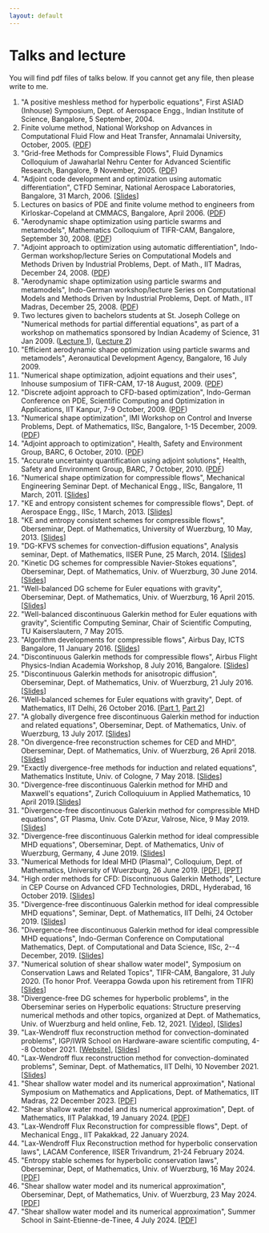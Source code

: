```yaml
---
layout: default
---
```


# Talks and lecture

You will find pdf files of talks below. If you cannot get any file, then please write to me.

<ol>

<li>
"A positive meshless method for hyperbolic equations", First ASIAD       (Inhouse) Symposium, Dept. of Aerospace Engg., Indian Institute of Science,     Bangalore, 5 September, 2004.
</li>

<li>
Finite volume method, National Workshop on Advances in Computational Fluid Flow and Heat Transfer, Annamalai University, October, 2005. (<a href="http://bitbucket.org/cpraveen/www/downloads/annamalai.pdf">PDF</a>)
</li>

<li>
"Grid-free Methods for Compressible Flows", Fluid Dynamics  Colloquium of Jawaharlal Nehru Center for Advanced Scientific Research, Bangalore, 9 November, 2005. (<a href="http://bitbucket.org/cpraveen/www/downloads/jnc2005.pdf">PDF</a>)
</li>

<li>
"Adjoint code development and optimization using automatic differentiation", CTFD Seminar, National Aerospace Laboratories, Bangalore, 31 March, 2006. [<a href="http://bitbucket.org/cpraveen/www/downloads/adjoint_nal2006.pdf">Slides</a>]
</li>

<li>
Lectures on basics of PDE and finite volume method to engineers from Kirloskar-Copeland at CMMACS, Bangalore, April 2006. (<a href="http://bitbucket.org/cpraveen/www/downloads/cmmacs06.pdf">PDF</a>)
</li>

<li>
"Aerodynamic shape optimization using particle swarms and metamodels",   Mathematics Colloquium of TIFR-CAM, Bangalore, September 30, 2008. (<a href="http://bitbucket.org/cpraveen/www/downloads/tifrcam-30sep2008.pdf">PDF</a>)
</li>

<li>
"Adjoint approach to optimization using automatic differentiation", Indo-German workshop/lecture Series on Computational Models and Methods Driven by Industrial Problems, Dept. of Math., IIT Madras, December 24, 2008. (<a href="http://bitbucket.org/cpraveen/www/downloads/adjoint-iitm-nov2008.pdf">PDF</a>)
</li>

<li>
"Aerodynamic shape optimization using particle swarms and metamodels",  Indo-German workshop/lecture Series on Computational Models and Methods Driven by Industrial Problems, Dept. of Math., IIT Madras, December 25, 2008. (<a href="http://bitbucket.org/cpraveen/www/downloads/pso-iitm-nov2008.pdf">PDF</a>)
</li>

<li>
Two lectures given to bachelors students at St. Joseph College on "Numerical methods for partial differential equations", as part of a workshop  on mathematics sponsored by Indian Academy of Science, 31 Jan 2009. (<a href="http://bitbucket.org/cpraveen/www/downloads/pde1.pdf">Lecture 1</a>), (<a href="http://bitbucket.org/cpraveen/www/downloads/pde2.pdf">Lecture 2</a>)
</li>

<li>
"Efficient aerodynamic shape optimization using particle swarms and metamodels", Aeronautical Development Agency, Bangalore, 16 July 2009.
</li>

<li>
"Numerical shape optimization, adjoint equations and their uses", Inhouse sumposium of TIFR-CAM, 17-18 August, 2009. (<a href="http://bitbucket.org/cpraveen/www/downloads/tifrcam-18aug2009.pdf">PDF</a>)
</li>

<li>
"Discrete adjoint approach to CFD-based optimization", Indo-German       Conference on PDE, Scientific Computing and Optimization in Applications, IIT Kanpur, 7-9 October, 2009. (<a href="http://bitbucket.org/cpraveen/www/downloads/iitkan-oct2009.pdf">PDF</a>)
</li>

<li>
"Numerical shape optimization", IMI Workshop on Control and Inverse      Problems, Dept. of Mathematics, IISc, Bangalore, 1-15 December, 2009. (<a href="http://bitbucket.org/cpraveen/www/downloads/imi-dec2009.pdf">PDF</a>)
</li>

<li>
"Adjoint approach to optimization", Health, Safety and Environment Group, BARC, 6 October, 2010. (<a href="http://bitbucket.org/cpraveen/www/downloads/barc-adjopt-6oct2010.pdf">PDF</a>)
</li>

<li>
"Accurate uncertainty quantification using adjoint solutions", Health, Safety and Environment Group, BARC, 7 October, 2010. (<a href="http://bitbucket.org/cpraveen/www/downloads/barc-adjuq-7oct2010.pdf">PDF</a>)
</li>

<li>
"Numerical shape optimization for compressible flows", Mechanical Engineering Seminar Dept. of Mechanical Engg., IISc, Bangalore, 11 March, 2011. [<a href="http://bitbucket.org/cpraveen/www/downloads/iisc_mech.pdf">Slides</a>]
</li>

<li>
"KE and entropy consistent schemes for compressible flows", Dept. of Aerospace Engg., IISc, 1 March, 2013. [<a href="http://bitbucket.org/cpraveen/www/downloads/aero_iisc_mar2013.pdf">Slides</a>]
</li>

<li>
"KE and entropy consistent schemes for compressible flows", Oberseminar, Dept. of Mathematics, University of Wuerzburg, 10 May, 2013. [<a href="http://bitbucket.org/cpraveen/www/downloads/wurzburg_10May2013.pdf">Slides</a>]
</li>

<li>
"DG-KFVS schemes for convection-diffusion equations", Analysis seminar,  Dept. of Mathematics, IISER Pune, 25 March, 2014. [<a href="http://bitbucket.org/cpraveen/www/downloads/slides_iiser.pdf">Slides</a>]
</li>

<li>
"Kinetic DG schemes for compressible Navier-Stokes equations", Oberseminar, Dept. of Mathematics, Univ. of Wuerzburg, 30 June 2014. [<a href="http://bitbucket.org/cpraveen/www/downloads/slides_wurzburg.pdf">Slides</a>]
</li>

<li>
"Well-balanced DG scheme for Euler equations with gravity", Oberseminar, Dept. of Mathematics, Univ. of Wuerzburg, 16 April 2015. [<a href="http://bitbucket.org/cpraveen/www/downloads/dgwb_wurzburg.pdf">Slides</a>]
</li>

<li>
"Well-balanced discontinuous Galerkin method for Euler equations with    gravity", Scientific Computing Seminar, Chair of Scientific Computing, TU       Kaiserslautern, 7 May 2015.
</li>

<li>
"Algorithm developments for compressible flows", Airbus Day, ICTS Bangalore, 11 January 2016. [<a href="http://bitbucket.org/cpraveen/www/downloads/airbus_day2016.pdf">Slides</a>]
</li>

<li>
"Discontinuous Galerkin methods for compressible flows", Airbus Flight Physics-Indian Academia Workshop, 8 July 2016, Bangalore. [<a href="http://bitbucket.org/cpraveen/www/downloads/airbus_08July2016.pdf">Slides</a>]
</li>

<li>
"Discontinuous Galerkin methods for anisotropic diffusion", Oberseminar, Dept. of Mathematics, Univ. of Wuerzburg, 21 July 2016. [<a href="http://bitbucket.org/cpraveen/www/downloads/anisodiff_wuerzburg2016.pdf">Slides</a>]
</li>

<li>
"Well-balanced schemes for Euler equations with gravity", Dept. of Mathematics, IIT Delhi, 26 October 2016. [<a href="http://bitbucket.org/cpraveen/www/downloads/IITD_26oct2016a.pdf">Part 1</a>, <a href="http://bitbucket.org/cpraveen/www/downloads/IITD_26oct2016b.pdf">Part 2</a>]
</li>

<li>
"A globally divergence free discontinuous Galerkin method for induction and related equations", Oberseminar, Dept. of Mathematics, Univ. of Wuerzburg, 13 July 2017. [<a href="http://bitbucket.org/cpraveen/www/downloads/induction_RTDG_wurzburg2017.pdf">Slides</a>]
</li>

<li>
"On divergence-free reconstruction schemes for CED and MHD",             Oberseminar, Dept. of Mathematics, Univ. of Wuerzburg, 26 April 2018. [<a href="http://bitbucket.org/cpraveen/www/downloads/wuerzburg_26April2018.pdf">Slides</a>]
</li>

<li>
"Exactly divergence-free methods for induction and related equations", Mathematics Institute, Univ. of Cologne, 7 May 2018. [<a href="http://bitbucket.org/cpraveen/www/downloads/cologne_7May2018.pdf">Slides</a>]
</li>

<li>
"Divergence-free discontinuous Galerkin method for MHD and Maxwell's     equations", Zurich Colloquiuum in Applied Mathematics, 10 April 2019.[<a href="http://bitbucket.org/cpraveen/www/downloads/eth_10April2019.pdf">Slides</a>]
</li>

<li>
"Divergence-free discontinuous Galerkin method for compressible MHD      equations", GT Plasma, Univ. Cote D'Azur, Valrose, Nice, 9 May 2019. [<a href="http://bitbucket.org/cpraveen/www/downloads/valrose_9May2019.pdf">Slides</a>]
</li>

<li>
"Divergence-free discontinuous Galerkin method for ideal compressible MHD equations", Oberseminar, Dept. of Mathematics, Univ of Wuerzburg, Germany, 4    June 2019. [<a href="http://bitbucket.org/cpraveen/www/downloads/wuerzburg_4June2019.pdf">Slides</a>]
</li>

<li>
"Numerical Methods for Ideal MHD (Plasma)", Colloquium, Dept. of         Mathematics, University of Wuerzburg, 26 June 2019. [<a href="http://bitbucket.org/cpraveen/www/downloads/wuerzburg_26June2019.pdf">PDF</a>], [<a href="http://bitbucket.org/cpraveen/www/downloads/wuerzburg_26June2019.pptx">PPT</a>]
</li>

<li>
"High order methods for CFD: Discontinuous Galerkin Methods", Lecture in CEP Course on Advanced CFD Technologies, DRDL, Hyderabad, 16 October 2019. [<a href="http://bitbucket.org/cpraveen/www/downloads/drdl_dg_cep_Oct2019.pdf">Slides</a>]
</li>

<li>
"Divergence-free discontinuous Galerkin method for ideal compressible MHD equations", Seminar, Dept. of Mathematics, IIT Delhi, 24 October 2019. [<a href="http://bitbucket.org/cpraveen/www/downloads/iitd_24Oct2019.pdf">Slides</a>]
</li>

<li>
"Divergence-free discontinuous Galerkin method for ideal compressible MHD       equations", Indo-German Conference on Computational Mathematics, Dept. of Computational and Data Science, IISc, 2--4 December, 2019. [<a href="http://bitbucket.org/cpraveen/www/downloads/igcm_cds_4Dec2019.pdf">Slides</a>]
</li>

<li>
"Numerical solution of shear shallow water model", Symposium on Conservation Laws and Related Topics", TIFR-CAM, Bangalore, 31 July 2020. (To honor Prof. Veerappa Gowda upon his retirement from TIFR) [<a href="http://bitbucket.org/cpraveen/www/downloads/symp_gowda_31July2020.pdf">Slides</a>]
</li>

<li>
"Divergence-free DG schemes for hyperbolic problems", in the Oberseminar series on Hyperbolic equations: Structure preserving numerical methods and other topics, organized at Dept. of Mathematics, Univ. of Wuerzburg and held online, Feb. 12, 2021.  [<a href="https://ifm.mathematik.uni-wuerzburg.de/~klingen/struct-pres-seminar.html">Video</a>], [<a href="http://bitbucket.org/cpraveen/www/downloads/wuerzburg_12Feb2021.pdf">Slides</a>]
</li>

<li>
"Lax-Wendroff flux reconstruction method for convection-dominated problems", IGP/IWR School on Hardware-aware scientific computing, 4--8 October 2021. [<a href="https://conan.iwr.uni-heidelberg.de/events/hasc_summerschool2021/">Website</a>], [<a href="http://bitbucket.org/cpraveen/www/downloads/igp_iwr_workshop_oct2021.pdf">Slides</a>]
</li>

<li>
"Lax-Wendroff flux reconstruction method for convection-dominated problems", Seminar, Dept. of Mathematics, IIT Delhi, 10 November 2021. [<a href="http://bitbucket.org/cpraveen/www/downloads/iitd_10Nov2021.pdf">Slides</a>]
</li>

<li>
"Shear shallow water model and its numerical approximation", National Symposium on Mathematics and Applications, Dept. of Mathematics, IIT Madras, 22 December 2023. [<a href="https://bitbucket.org/cpraveen/www/downloads/iitm_dec2023.pdf">PDF</a>]
</li>

<li>
"Shear shallow water model and its numerical approximation", Dept. of Mathematics, IIT Palakkad, 19 January 2024. [<a href="https://bitbucket.org/cpraveen/www/downloads/iitpkd_jan2024.pdf">PDF</a>]
</li>

<li>
"Lax-Wendroff Flux Reconstruction for compressible flows", Dept. of Mechanical Engg., IIT Pakakkad, 22 January 2024.
</li>

<li>
"Lax-Wendroff Flux Reconstruction method for hyperbolic conservation laws", LACAM Conference, IISER Trivandrum, 21-24 February 2024.
</li>

<li>
"Entropy stable schemes for hyperbolic conservation laws", Oberseminar, Dept, of Mathematics, Univ. of Wuerzburg, 16 May 2024. [<a href="https://bitbucket.org/cpraveen/www/downloads/wuerzburg_estable_May2024.pdf">PDF</a>]
</li>

<li>
"Shear shallow water model and its numerical approximation", Oberseminar, Dept, of Mathematics, Univ. of Wuerzburg, 23 May 2024. [<a href="https://bitbucket.org/cpraveen/www/downloads/wuerzburg_may2024.pdf">PDF</a>]
</li>

<li>
"Shear shallow water model and its numerical approximation", Summer School in Saint-Etienne-de-Tinee, 4 July 2024. [<a href="https://bitbucket.org/cpraveen/www/downloads/st_etienne_de_tinee_jul2024.pdf">PDF</a>]
</li>

</ol>

